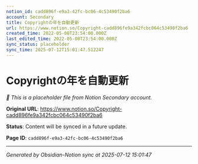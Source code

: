 ```yaml
---
notion_id: cadd896f-e9a3-42fc-bc06-4c53490f2ba6
account: Secondary
title: Copyrightの年を自動更新
url: https://www.notion.so/Copyright-cadd896fe9a342fcbc064c53490f2ba6
created_time: 2022-05-08T23:54:00.000Z
last_edited_time: 2022-05-08T23:54:00.000Z
sync_status: placeholder
sync_time: 2025-07-12T15:01:47.512247
---
```


# Copyrightの年を自動更新

*🔄 This is a placeholder file from Notion Secondary account.*

**Original URL**: https://www.notion.so/Copyright-cadd896fe9a342fcbc064c53490f2ba6

**Status**: Content will be synced in a future update.

**Page ID**: `cadd896f-e9a3-42fc-bc06-4c53490f2ba6`

---

*Generated by Obsidian-Notion sync at 2025-07-12 15:01:47*
